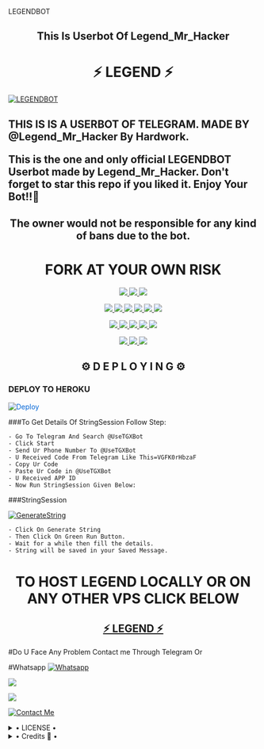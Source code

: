  LEGENDBOT 

<h2 align="center">This Is Userbot Of Legend_Mr_Hacker</h2>

<h1 align="center">⚡ LEGEND ⚡</h1>


[![LEGENDBOT](https://telegra.ph/file/7b2fefb2c78c90734444d.jpg)](https://github.com/LEGEND-OS/LEGENDMUSIC)


<h2>THIS IS IS A USERBOT OF TELEGRAM. MADE BY @Legend_Mr_Hacker By Hardwork.

This is the one and only official LEGENDBOT Userbot made by Legend_Mr_Hacker. Don't forget to star this repo if you liked it. Enjoy Your Bot!!💝</h2>


<h2 align="center">The owner would not be responsible for any kind of bans due to the bot.</h2>

<h1 align="center">FORK AT YOUR OWN RISK</h1>


<p align="center">
<a href="https://app.codacy.com/gh/LEGEND-OS/LEGENDBOT?utm_source=github.com&utm_medium=referral&utm_content=LEGEND-OS/LEGENDBOT&utm_campaign=Badge_Grade_Settings" alt="Codacy Badge">
<img src="https://api.codacy.com/project/badge/Grade/6141417ceaf84545bab6bd671503df51" /> </a>
<a href="https://github.com/LEGEND-OS/LEGENDBOT" alt="Libraries.io dependency status for GitHub repo"> <img src="https://img.shields.io/librariesio/github/LEGEND-OS/LEGENDBOT" /> </a>
<a href="http://hits.dwyl.com/LEGEND-OS/LEGENDBOT" alt="HitCount"> <img src="http://hits.dwyl.com/LEGEND-OS/LEGENDBOT.svg" /> </a>
</p>
<p align="center">
<a href="https://github.com/LEGEND-OS/LEGENDBOT" alt="GitHub closed issues"> <img src="https://img.shields.io/github/issues-closed-raw/LEGEND-OS/LEGENDBOT?style=flat&logo=github&color=success" /> </a>
<a href="https://github.com/LEGEND-OS/LEGENDBOT" alt="GitHub commit activity"> <img src="https://img.shields.io/github/commit-activity/m/LEGEND-OS/LEGENDBOT" /> </a>
<a href="https://github.com/LEGEND-OS/LEGENDBOT/graphs/contributors" alt="GitHub contributors"> <img src="https://img.shields.io/github/contributors/LEGEND-OS/LEGENDBOT?style=flat&logo=github" /> </a>
<a href="https://github.com/LEGEND-OS/LEGENDBOT/network/members" alt="GitHub forks"> <img src="https://img.shields.io/github/forks/LEGEND-OS/LEGENDBOT?label=Forks&logo=github" /> </a>
<a href="https://github.com/LEGEND-OS/LEGENDBOT" alt="GitHub closed pull requests"> <img src="https://img.shields.io/github/issues-pr-closed-raw/LEGEND-OS/LEGENDBOT?color=success" /> </a>
<a href="https://github.com/LEGEND-OS/LEGENDBOT" alt="GitHub issues"> <img src="https://img.shields.io/github/issues-raw/LEGEND-OS/LEGENDBOT?style=flat&logo=github&color=yellow" /> </a>
</p>
<p align="center">
<a href="https://github.com/LEGEND-OS/LEGENDBOT" alt="GitHub release (latest by date including pre-releases)"> <img src="https://img.shields.io/github/v/release/LEGEND-OS/LEGENDBOT?include_prereleases?style=flat&logo=github" /> </a>
<a href="https://www.python.org/" alt="made-with-python"> <img src="https://img.shields.io/badge/Made%20with-Python-1f425f.svg?style=flat&logo=python&color=blue" /> </a>
<a href="https://github.com/LEGEND-OS/LEGENDBOT" alt="Docker!"> <img src="https://aleen42.github.io/badges/src/docker.svg" /> </a>
<a href="https://github.com/LEGEND-OS/LEGENDBOT" alt="GitHub repo size"> <img src="https://img.shields.io/github/repo-size/LEGEND-OS/LEGENDBOT" /> </a>
<a href="https://github.com/LEGEND-OS/LEGENDBOT/blob/master/LICENSE" alt="GPLv3 license"> <img src="https://img.shields.io/badge/License-GPLv3-blue.svg" /> </a>
</p>
<p align="center">
<a href="https://t.me/LEGENDBOTUpdates" alt="Telegram!"> <img src="https://aleen42.github.io/badges/src/telegram.svg" /> </a>
<a href="https://github.com/LEGEND-OS/LEGENDBOT/graphs/commit-activity" alt="Maintenance"> <img src="https://img.shields.io/badge/Maintained%3F-yes-green.svg" /> </a>
<a href="https://makeapullrequest.com" alt="PRs Welcome"> <img src="https://img.shields.io/badge/PRs-welcome-brightgreen.svg?style=flat-square" /> </a>
</p>


<h2 align="center">⚙️ D E P L O Y I N G ⚙️</h2>


<h3> DEPLOY TO HEROKU </h3>

<a href="https://dashboard.heroku.com/new?button-url=https%3A%2F%2Fgithub.com%2FLEGEND-OS%2FLEGENDBOT&template=https%3A%2F%2Fgithub.com%2FLEGEND-OS%2FLEGENDBOT" rel="nofollow" style="background-color: initial; box-sizing: border-box; color: #0366d6; text-decoration-line: none;"><img alt="Deploy" data-canonical-src="https://www.herokucdn.com/deploy/button.svg" src="https://camo.githubusercontent.com/83b0e95b38892b49184e07ad572c94c8038323fb/68747470733a2f2f7777772e6865726f6b7563646e2e636f6d2f6465706c6f792f627574746f6e2e737667" style="border-style: none; box-sizing: initial; max-width: 100%;" /></a></div>
</a>


###To Get Details Of StringSession Follow Step:

    - Go To Telegram And Search @UseTGXBot
    - Click Start
    - Send Ur Phone Number To @UseTGXBot
    - U Received Code From Telegram Like This=VGFK0rHbzaF
    - Copy Ur Code
    - Paste Ur Code in @UseTGXBot
    - U Received APP ID
    - Now Run StringSession Given Below:
   

###StringSession

[![GenerateString](https://img.shields.io/badge/repl.it-generateString-yellowgreen)](https://replit.com/@KrishnaJaiswal1/LEGENDBOT#main.py) 

    - Click On Generate String
    - Then Click On Green Run Button.
    - Wait for a while then fill the details.
    - String will be saved in your Saved Message.


<h1 align="center">TO HOST LEGEND LOCALLY OR ON ANY OTHER VPS CLICK BELOW</h1>

<h2 align="center"> <a href="https://github.com/LEGEND-OS/LEGENDUSERBOT">⚡ LEGEND  ⚡</a></h2>


#Do U Face Any Problem Contact me Through Telegram Or

#Whatsapp 
[![Whatsapp](https://img.shields.io/badge/Telegram-Contact%20Me-informational)](+12565003534)


<a href="https://t.me/Legend_Mr_Hacker"><img src="https://img.shields.io/badge/OWNER%20ME-red.svg?style=for-the-badge&logo=Telegram"></a>

<a href="https://t.me/Legend_Mr_Hacker"><img src="https://img.shields.io/badge/CREATOR%20ME-blue.svg?style=for-the-badge&logo=Telegram"></a>


[![Contact Me](https://img.shields.io/badge/Telegram-Contact%20Me-informational)](https://t.me/Legend_Mr_Hacker)


<details>

  <summary> • LICENSE • </summary>

![](https://www.gnu.org/graphics/gplv3-or-later.png)

LEGEND-OS

Poject [LEGENDBOT](https://github.com/LEGEND-OS/LEGENDBOT) is free software: you can redistribute it and/or modify

it under the terms of the GNU General Public License as published by

the Free Software Foundation, either version 3 of the License, or

(at your option) any later version.

This program is distributed in the hope that it will be useful,

but WITHOUT ANY WARRANTY; without even the implied warranty of

MERCHANTABILITY or FITNESS FOR A PARTICULAR PURPOSE.  See the

GNU General Public License for more details.

You should have received a copy of the GNU General Public License

along with this program. If not, see <https://www.gnu.org/licenses/>.

</details>

<details>

  <summary> • Credits 🏅 • </summary>
  
• [OSS](https://github.com/LEGEND-OS)
